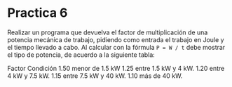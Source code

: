 # Practica 6
Realizar un programa que devuelva el factor de multiplicación de una potencia mecánica de trabajo, pidiendo como entrada el trabajo en Joule y el tiempo llevado a cabo. Al calcular con la fórmula `P = W / t` debe mostrar el tipo de potencia, de acuerdo a la siguiente tabla:

Factor Condición
1.50 menor de 1.5 kW
1.25 entre 1.5 kW y 4 kW.
1.20 entre 4 kW y 7.5 kW.
1.15 entre 7.5 kW y 40 kW.
1.10 más de 40 kW.